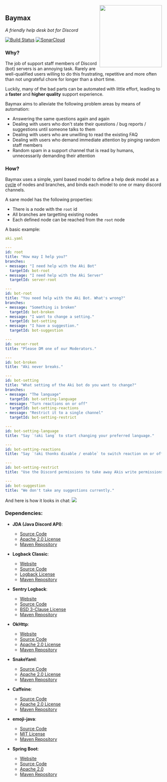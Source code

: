 <img align="right" src="https://i.imgur.com/JvpuEak.jpg" height="200" width="200">

## Baymax
_A friendly help desk bot for Discord_

[![Build Status](https://travis-ci.com/napstr/Baymax.svg?branch=master)](https://travis-ci.com/napstr/Baymax)
[![SonarCloud](https://sonarcloud.io/api/project_badges/measure?project=space.npstr.baymax%3Abaymax&metric=sqale_rating)](https://sonarcloud.io/dashboard?id=space.npstr.baymax%3Abaymax)


### Why?
The job of support staff members of Discord (bot) servers is an annoying task.
Rarely are well-qualified users willing to do this frustrating, repetitive 
and more often than not ungrateful chore for longer than a short time.

Luckily, many of the bad parts can be automated with little effort,
leading to a **faster** and **higher quality** support experience.

Baymax aims to alleviate the following problem areas by means of automation:
- Answering the same questions again and again
- Dealing with users who don't state their questions / bug reports / suggestions until someone talks to them
- Dealing with users who are unwilling to read the existing FAQ
- Dealing with users who demand immediate attention by pinging random staff members
- Random spam in a support channel that is read by humans, unnecessarily demanding their attention 

### How?
Baymax uses a simple, yaml based model to define a help desk model as a 
[cycle](https://en.wikipedia.org/wiki/Cycle_(graph_theory)) of nodes and branches,
and binds each model to one or many discord channels.

A sane model has the following properties:
- There is a node with the `root` id
- All branches are targetting existing nodes
- Each defined node can be reached from the `root` node


A basic example:

```yaml
aki.yaml

---
id: root
title: "How may I help you?"
branches:
- message: "I need help with the Aki Bot"
  targetId: bot-root
- message: "I need help with the Aki Server"
  targetId: server-root

---
id: bot-root
title: "You need help with the Aki Bot. What's wrong?"
branches:
- message: "Something is broken"
  targetId: bot-broken
- message: "I want to change a setting."
  targetId: bot-setting
- message: "I have a suggestion."
  targetId: bot-suggestion

---
id: server-root
title: "Please DM one of our Moderators."

---
id: bot-broken
title: "Aki never breaks."

---
id: bot-setting
title: "What setting of the Aki bot do you want to change?"
branches:
- message: "The language"
  targetId: bot-setting-language
- message: "Turn reactions on or off"
  targetId: bot-setting-reactions
- message: "Restrict it to a single channel"
  targetId: bot-setting-restrict

---
id: bot-setting-language
title: "Say `!aki lang` to start changing your preferred language."

---
id: bot-setting-reactions
title: "Say `!aki thonks disable / enable` to switch reaction on or off."

---
id: bot-setting-restrict
title: "Use the Discord permissions to take away Akis write permissions for all the channels where it should not talk in."

---
id: bot-suggestion
title: "We don't take any suggestions currently."

```

And here is how it looks in chat:
![](https://ratelimits.are-la.me/aeb692.gif)


### Dependencies:

- **JDA (Java Discord API)**:
  - [Source Code](https://github.com/DV8FromTheWorld/JDA)
  - [Apache 2.0 License](http://www.apache.org/licenses/LICENSE-2.0)
  - [Maven Repository](https://bintray.com/dv8fromtheworld/maven/JDA)

- **Logback Classic**:
  - [Website](https://logback.qos.ch/)
  - [Source Code](https://github.com/qos-ch/logback)
  - [Logback License](https://logback.qos.ch/license.html)
  - [Maven Repository](https://mvnrepository.com/artifact/ch.qos.logback/logback-classic)
  
- **Sentry Logback**:
  - [Website](https://docs.sentry.io/clients/java/modules/logback/)
  - [Source Code](https://github.com/getsentry/sentry-java/tree/master/sentry-logback)
  - [BSD 3-Clause License](https://github.com/getsentry/sentry-java/blob/master/LICENSE)
  - [Maven Repository](https://mvnrepository.com/artifact/io.sentry/sentry-logback)

- **OkHttp**:
  - [Website](https://square.github.io/okhttp/)
  - [Source Code](https://github.com/square/okhttp)
  - [Apache 2.0 License](https://square.github.io/okhttp/#license)
  - [Maven Repository](https://mvnrepository.com/artifact/com.squareup.okhttp3/okhttp) 

- **SnakeYaml**:
  - [Source Code](https://bitbucket.org/asomov/snakeyaml)
  - [Apache 2.0 License](http://www.apache.org/licenses/LICENSE-2.0)
  - [Maven Repository](https://mvnrepository.com/artifact/org.yaml/snakeyaml)

- **Caffeine**:
  - [Source Code](https://github.com/ben-manes/caffeine)
  - [Apache 2.0 License](http://www.apache.org/licenses/LICENSE-2.0.txt)
  - [Maven Repository](https://mvnrepository.com/artifact/com.github.ben-manes.caffeine/caffeine)

- **emoji-java**:
  - [Source Code](https://github.com/vdurmont/emoji-java)
  - [MIT License](http://www.opensource.org/licenses/mit-license.php)
  - [Maven Repository](https://mvnrepository.com/artifact/com.vdurmont/emoji-java)

- **Spring Boot**:
  - [Website](https://spring.io/projects/spring-boot)
  - [Source Code](https://github.com/spring-projects/spring-boot)
  - [Apache 2.0](http://www.apache.org/licenses/LICENSE-2.0)
  - [Maven Repository](https://mvnrepository.com/artifact/org.springframework.boot/spring-boot-starter)
